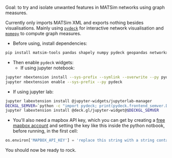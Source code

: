 Goal: to try and isolate unwanted features in MATSim networks using graph measures.

Currently only imports MATSim XML and exports nothing besides visualisations. Mainly using [`pydeck`](https://pydeck.gl/) for interactive network visualisation and [`momepy`](https://github.com/pysal/momepy) to compute graph measures. 

+ Before using, install dependencies: 

``` sh
pip install matsim-tools pandas shapely numpy pydeck geopandas networkx momepy matplotlib jupyter jupyterlab
```

+ Then enable `pydeck` widgets:
   + If using jupyter notebook:

``` sh
jupyter nbextension install --sys-prefix --symlink --overwrite --py pydeck
jupyter nbextension enable --sys-prefix --py pydeck
```

   + If using jupyter lab:

``` sh
jupyter labextension install @jupyter-widgets/jupyterlab-manager
DECKGL_SEMVER=`python -c "import pydeck; print(pydeck.frontend_semver.DECKGL_SEMVER)"`
jupyter labextension install @deck.gl/jupyter-widget@$DECKGL_SEMVER
```

+ You'll also need a mapbox API key, which you can get by creating a [free mapbox account](https://www.mapbox.com/) and setting the key like this inside the python notbook, before running, in the first cell:

``` python
os.environ['MAPBOX_API_KEY'] = 'replace this string with a string containing your key'
```

You should now be ready to rock.
